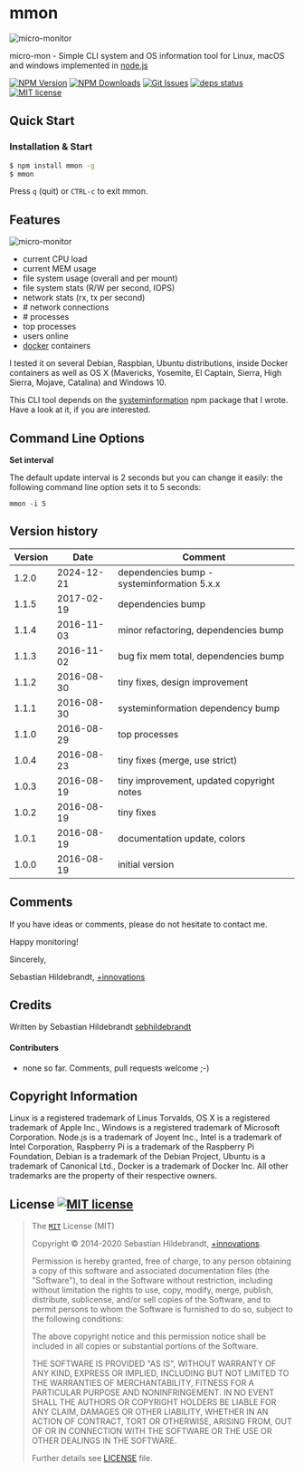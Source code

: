 # mmon

![micro-monitor](https://www.plus-innovations.com/images/micro-monitor-logo.png)

micro-mon - Simple CLI system and OS information tool for Linux, macOS and
windows implemented in [node.js][nodejs-url]

[![NPM Version][npm-image]][npm-url]
[![NPM Downloads][downloads-image]][downloads-url]
[![Git Issues][issues-img]][issues-url]
[![deps status][daviddm-img]][daviddm-url]
[![MIT license][license-img]][license-url]

## Quick Start

### Installation & Start

```bash
$ npm install mmon -g
$ mmon
```

Press `q` (quit) or `CTRL-c` to exit mmon.

## Features

![micro-monitor](https://www.plus-innovations.com/images/micro-monitor-1-1-0.png)

- current CPU load
- current MEM usage
- file system usage (overall and per mount)
- file system stats (R/W per second, IOPS)
- network stats (rx, tx per second)
- \# network connections
- \# processes
- top processes
- users online
- [docker][docker-url] containers

I tested it on several Debian, Raspbian, Ubuntu distributions, inside Docker
containers as well as OS X (Mavericks, Yosemite, El Captain, Sierra, High
Sierra, Mojave, Catalina) and Windows 10.

This CLI tool depends on the [systeminformation][systeminformation-url] npm
package that I wrote. Have a look at it, if you are interested.

## Command Line Options

**Set interval**

The default update interval is 2 seconds but you can change it easily: the
following command line option sets it to 5 seconds:

```
mmon -i 5
```

## Version history

| Version | Date       | Comment                                     |
| ------- | ---------- | ------------------------------------------- |
| 1.2.0   | 2024-12-21 | dependencies bump - systeminformation 5.x.x |
| 1.1.5   | 2017-02-19 | dependencies bump                           |
| 1.1.4   | 2016-11-03 | minor refactoring, dependencies bump        |
| 1.1.3   | 2016-11-02 | bug fix mem total, dependencies bump        |
| 1.1.2   | 2016-08-30 | tiny fixes, design improvement              |
| 1.1.1   | 2016-08-30 | systeminformation dependency bump           |
| 1.1.0   | 2016-08-29 | top processes                               |
| 1.0.4   | 2016-08-23 | tiny fixes (merge, use strict)              |
| 1.0.3   | 2016-08-19 | tiny improvement, updated copyright notes   |
| 1.0.2   | 2016-08-19 | tiny fixes                                  |
| 1.0.1   | 2016-08-19 | documentation update, colors                |
| 1.0.0   | 2016-08-19 | initial version                             |

## Comments

If you have ideas or comments, please do not hesitate to contact me.

Happy monitoring!

Sincerely,

Sebastian Hildebrandt, [+innovations](http://www.plus-innovations.com)

## Credits

Written by Sebastian Hildebrandt
[sebhildebrandt](https://github.com/sebhildebrandt)

#### Contributers

- none so far. Comments, pull requests welcome ;-)

## Copyright Information

Linux is a registered trademark of Linus Torvalds, OS X is a registered
trademark of Apple Inc., Windows is a registered trademark of Microsoft
Corporation. Node.js is a trademark of Joyent Inc., Intel is a trademark of
Intel Corporation, Raspberry Pi is a trademark of the Raspberry Pi Foundation,
Debian is a trademark of the Debian Project, Ubuntu is a trademark of Canonical
Ltd., Docker is a trademark of Docker Inc. All other trademarks are the property
of their respective owners.

## License [![MIT license][license-img]][license-url]

> The [`MIT`][license-url] License (MIT)
>
> Copyright &copy; 2014-2020 Sebastian Hildebrandt,
> [+innovations](http://www.plus-innovations.com).
>
> Permission is hereby granted, free of charge, to any person obtaining a copy
> of this software and associated documentation files (the "Software"), to deal
> in the Software without restriction, including without limitation the rights
> to use, copy, modify, merge, publish, distribute, sublicense, and/or sell
> copies of the Software, and to permit persons to whom the Software is
> furnished to do so, subject to the following conditions:
>
> The above copyright notice and this permission notice shall be included in all
> copies or substantial portions of the Software.
>
> THE SOFTWARE IS PROVIDED "AS IS", WITHOUT WARRANTY OF ANY KIND, EXPRESS OR
> IMPLIED, INCLUDING BUT NOT LIMITED TO THE WARRANTIES OF MERCHANTABILITY,
> FITNESS FOR A PARTICULAR PURPOSE AND NONINFRINGEMENT. IN NO EVENT SHALL THE
> AUTHORS OR COPYRIGHT HOLDERS BE LIABLE FOR ANY CLAIM, DAMAGES OR OTHER
> LIABILITY, WHETHER IN AN ACTION OF CONTRACT, TORT OR OTHERWISE, ARISING FROM,
> OUT OF OR IN CONNECTION WITH THE SOFTWARE OR THE USE OR OTHER DEALINGS IN THE
> SOFTWARE.
>
> Further details see [LICENSE](LICENSE) file.

[npm-image]: https://img.shields.io/npm/v/mmon.svg?style=flat-square
[npm-url]: https://npmjs.org/package/mmon
[downloads-image]: https://img.shields.io/npm/dm/mmon.svg?style=flat-square
[downloads-url]: https://npmjs.org/package/mmon
[license-url]: https://github.com/sebhildebrandt/mmon/blob/master/LICENSE
[license-img]: https://img.shields.io/badge/license-MIT-blue.svg?style=flat-square
[npmjs-license]: https://img.shields.io/npm/l/mmon.svg?style=flat-square
[systeminformation-url]: https://github.com/sebhildebrandt/systeminformation
[nodejs-url]: https://nodejs.org/en/
[docker-url]: https://www.docker.com/
[daviddm-img]: https://img.shields.io/librariesio/github/sebhildebrandt/mmon?style=flat-square
[daviddm-url]: https://david-dm.org/sebhildebrandt/mmon
[issues-img]: https://img.shields.io/github/issues/sebhildebrandt/mmon.svg?style=flat-square
[issues-url]: https://github.com/sebhildebrandt/mmon/issues
